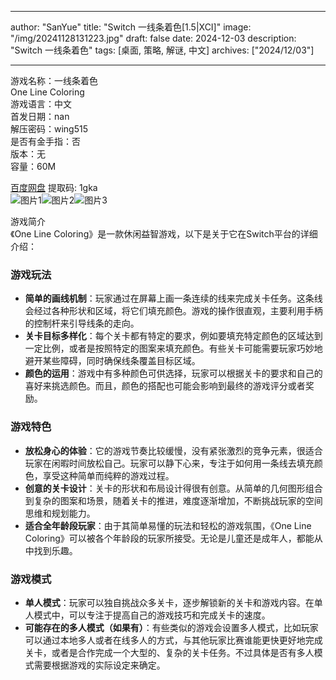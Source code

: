 
---
author: "SanYue"
title: "Switch 一线条着色[1.5|XCI]"
image: "/img/20241128131223.jpg"
draft: false
date: 2024-12-03
description: "Switch 一线条着色"
tags: [桌面, 策略, 解谜, 中文]
archives: ["2024/12/03"]

---

游戏名称：一线条着色   
One Line Coloring    
游戏语言：中文  
首发日期：nan  
解压密码：wing515  
是否有金手指：否  
版本：无   
容量：60M

[百度网盘](https://pan.baidu.com/s/1dfTuM-Nzg-EDZkUlD9GkDQ) 提取码: 1gka  
![图片1](/img/769152.jpg)![图片2](/img/8784fb.jpg)![图片3](/img/92a854.jpg)  

游戏简介  
《One Line Coloring》是一款休闲益智游戏，以下是关于它在Switch平台的详细介绍：

### 游戏玩法
- **简单的画线机制**：玩家通过在屏幕上画一条连续的线来完成关卡任务。这条线会经过各种形状和区域，将它们填充颜色。游戏的操作很直观，主要利用手柄的控制杆来引导线条的走向。
- **关卡目标多样化**：每个关卡都有特定的要求，例如要填充特定颜色的区域达到一定比例，或者是按照特定的图案来填充颜色。有些关卡可能需要玩家巧妙地避开某些障碍，同时确保线条覆盖目标区域。
- **颜色的运用**：游戏中有多种颜色可供选择，玩家可以根据关卡的要求和自己的喜好来挑选颜色。而且，颜色的搭配也可能会影响到最终的游戏评分或者奖励。

### 游戏特色
- **放松身心的体验**：它的游戏节奏比较缓慢，没有紧张激烈的竞争元素，很适合玩家在闲暇时间放松自己。玩家可以静下心来，专注于如何用一条线去填充颜色，享受这种简单而纯粹的游戏过程。
- **创意的关卡设计**：关卡的形状和布局设计得很有创意。从简单的几何图形组合到复杂的图案和场景，随着关卡的推进，难度逐渐增加，不断挑战玩家的空间思维和规划能力。
- **适合全年龄段玩家**：由于其简单易懂的玩法和轻松的游戏氛围，《One Line Coloring》可以被各个年龄段的玩家所接受。无论是儿童还是成年人，都能从中找到乐趣。

### 游戏模式
- **单人模式**：玩家可以独自挑战众多关卡，逐步解锁新的关卡和游戏内容。在单人模式中，可以专注于提高自己的游戏技巧和完成关卡的速度。
- **可能存在的多人模式（如果有）**：有些类似的游戏会设置多人模式，比如玩家可以通过本地多人或者在线多人的方式，与其他玩家比赛谁能更快更好地完成关卡，或者是合作完成一个大型的、复杂的关卡任务。不过具体是否有多人模式需要根据游戏的实际设定来确定。
